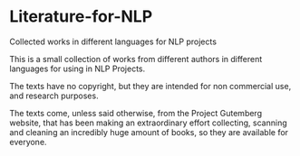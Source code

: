 # Literature-for-NLP
Collected works in different languages for NLP projects

This is a small collection of works from different authors in different languages for using in NLP Projects.

The texts have no copyright, but they are intended for non commercial use, and research purposes.

The texts come, unless said otherwise, from the Project Gutemberg website, that has been making an extraordinary
effort collecting, scanning and cleaning an incredibly huge amount of books, so they are available for everyone.
